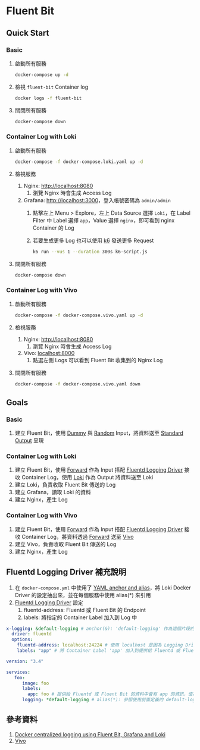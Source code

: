 # Fluent Bit

## Quick Start

### Basic

1. 啟動所有服務

    ```bash
    docker-compose up -d
    ```

2. 檢視 `fluent-bit` Container log

    ```bash
    docker logs -f fluent-bit
    ```

3. 關閉所有服務

    ```bash
    docker-compose down
    ```

### Container Log with Loki

1. 啟動所有服務

    ```bash
    docker-compose -f docker-compose.loki.yaml up -d
    ```

2. 檢視服務
   1. Nginx: [http://localhost:8080](http://localhost:8080)
      1. 瀏覽 Nginx 時會生成 Access Log
   2. Grafana: [http://localhost:3000](http://localhost:3000)，登入帳號密碼為 `admin/admin`
      1. 點擊左上 Menu > Explore，左上 Data Source 選擇 `Loki`，在 Label Filter 中 Label 選擇 `app`，Value 選擇 `nginx`，即可看到 nginx Container 的 Log
      2. 若要生成更多 Log 也可以使用 [k6](https://k6.io/) 發送更多 Request

            ```bash
            k6 run --vus 1 --duration 300s k6-script.js
            ```

3. 關閉所有服務

    ```bash
    docker-compose down
    ```

### Container Log with Vivo

1. 啟動所有服務

    ```bash
    docker-compose -f docker-compose.vivo.yaml up -d
    ```

2. 檢視服務
   1. Nginx: [http://localhost:8080](http://localhost:8080)
      1. 瀏覽 Nginx 時會生成 Access Log
   2. Vivo: [localhost:8000](localhost:8000)
      1. 點選左側 Logs 可以看到 Fluent Bit 收集到的 Nginx Log
3. 關閉所有服務

    ```bash
    docker-compose -f docker-compose.vivo.yaml down
    ```

## Goals

### Basic

1. 建立 Fluent Bit，使用 [Dummy](https://docs.fluentbit.io/manual/pipeline/inputs/dummy) 與 [Random](https://docs.fluentbit.io/manual/pipeline/inputs/random) Input，將資料送至 [Standard Output](https://docs.fluentbit.io/manual/pipeline/outputs/standard-output) 呈現

### Container Log with Loki

1. 建立 Fluent Bit，使用 [Forward](https://docs.fluentbit.io/manual/pipeline/inputs/forward) 作為 Input 搭配 [Fluentd Logging Driver](https://docs.docker.com/config/containers/logging/fluentd/) 接收 Container Log，使用 [Loki](https://docs.fluentbit.io/manual/pipeline/outputs/loki) 作為 Output 將資料送至 Loki
2. 建立 Loki，負責收取 Fluent Bit 傳送的 Log
3. 建立 Grafana，讀取 Loki 的資料
4. 建立 Nginx，產生 Log

### Container Log with Vivo

1. 建立 Fluent Bit，使用 [Forward](https://docs.fluentbit.io/manual/pipeline/inputs/forward) 作為 Input 搭配 [Fluentd Logging Driver](https://docs.docker.com/config/containers/logging/fluentd/) 接收 Container Log，將資料透過 [Forward](https://docs.fluentbit.io/manual/pipeline/outputs/forward) 送至 [Vivo](https://github.com/calyptia/vivo)
2. 建立 Vivo，負責收取 Fluent Bit 傳送的 Log
3. 建立 Nginx，產生 Log

## Fluentd Logging Driver 補充說明

1. 在 `docker-compose.yml` 中使用了 [YAML anchor and alias](https://support.atlassian.com/bitbucket-cloud/docs/yaml-anchors/)，將 Loki Docker Driver 的設定抽出來，並在每個服務中使用 alias(*) 來引用
2. [Fluentd Logging Driver](https://docs.docker.com/config/containers/logging/fluentd/#options) 設定
   1. fluentd-address: Fluentd 或 Fluent Bit 的 Endpoint
   2. labels: 將指定的 Container Label 加入到 Log 中

```yaml
x-logging: &default-logging # anchor(&): 'default-logging' 作為這個片段的名稱
  driver: fluentd
  options:
    fluentd-address: localhost:24224 # 使用 localhost 是因為 Logging Driver 不是 Container，所以不能使用 Container Name
    labels: "app" # 將 Container Label 'app' 加入到提供給 Fluentd 或 Fluent Bit 的資料中

version: "3.4"

services:
   foo:
      image: foo
      labels:
        app: foo # 提供給 Fluentd 或 Fluent Bit 的資料中會有 app 的資訊，值為 foo
      logging: *default-logging # alias(*): 參照使用前面定義的 default-logging 片段
```

## 參考資料

1. [Docker centralized logging using Fluent Bit, Grafana and Loki](https://medium.com/@thakkaryash94/docker-centralized-logging-using-fluent-bit-grafana-and-loki-bc6784406432)
2. [Vivo](https://github.com/calyptia/vivo)
